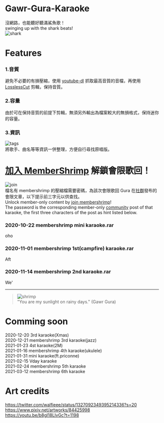 # Gawr-Gura-Karaoke
沒網路，也能聽好聽滿鯊魚歌！\
swinging up with the shark beats!\
![shark](https://i.imgur.com/uOpMXdz.png)

# Features
### 1.音質
避免不必要的有損壓縮，使用 [youtube-dl](https://youtube-dl.org/) 抓取最高音質的音檔，再使用 [LosslessCut](https://github.com/mifi/lossless-cut) 剪輯，保持音質。

### 2.容量
由於可在保持音質的前提下剪輯，無須另外輸出為檔案較大的無損格式，保持迷你的容量。

### 3.資訊
![tags](https://i.imgur.com/AXJSICW.jpg)\
將歌手、曲名等等資訊一併整理，方便自行尋找原唱版。

# [加入 MemberShrimp](https://www.youtube.com/channel/UCoSrY_IQQVpmIRZ9Xf-y93g/join) 解鎖會限歌回！
![join](https://i.imgur.com/H2zz5L0.png)\
檔名有 membershrimp 的壓縮檔需要密碼，為該次會限歌回 Gura 在[社群](https://www.youtube.com/channel/UCoSrY_IQQVpmIRZ9Xf-y93g/community)發布的會限文章，以下提示前三字元以供查找。\
Unlock member-only content by [join membershrimp](https://www.youtube.com/channel/UCoSrY_IQQVpmIRZ9Xf-y93g/join)!\
The password is the corresponding member-only [community](https://www.youtube.com/channel/UCoSrY_IQQVpmIRZ9Xf-y93g/community) post of that karaoke, the first three characters of the post as hint listed below.

### 2020-10-22 membershrimp mini karaoke.rar
oho
### 2020-11-01 membershrimp 1st(campfire) karaoke.rar
Aft
### 2020-11-14 membershrimp 2nd karaoke.rar
We'

---
> ![shrimp](https://i.imgur.com/LRMF9v5.jpg)\
> "You are my sunlight on rainy days." (Gawr Gura)

# Comming soon
2020-12-20 3rd karaoke(Xmas)\
2020-12-21 membershrimp 3rd karaoke(jazz)\
2021-01-23 4st karaoke(2M)\
2021-01-16 membershrimp 4th karaoke(ukulele)\
2021-01-31 mini karaoke(ft.priconne)\
2021-02-15 Vday karaoke\
2021-02-24 membershrimp 5th karaoke\
2021-03-12 membershrimp 6th karaoke

# Art credits
https://twitter.com/walfieee/status/1327092349395214336?s=20 \
https://www.pixiv.net/artworks/84425998 \
https://youtu.be/b8gI18LlvGc?t=1198
